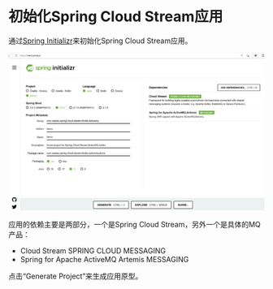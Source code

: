 # 初始化Spring Cloud Stream应用



通过[Spring Initializr](https://start.spring.io/)来初始化Spring Cloud Stream应用。

![](images/spring-initializr-activemq.jpg)

应用的依赖主要是两部分，一个是Spring Cloud Stream，另外一个是具体的MQ产品：

* Cloud Stream SPRING CLOUD MESSAGING
* Spring for Apache ActiveMQ Artemis MESSAGING


点击“Generate Project”来生成应用原型。